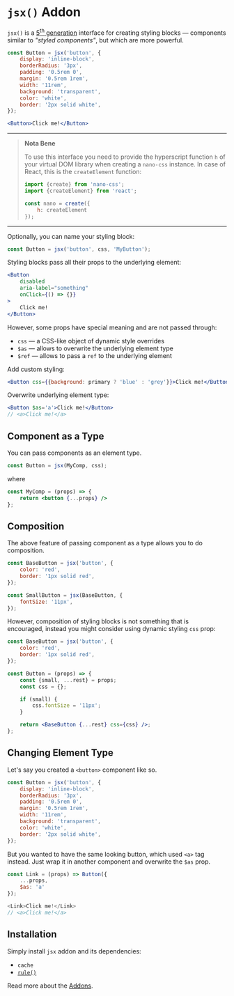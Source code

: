 # `jsx()` Addon

`jsx()` is a [5<sup>th</sup> generation](https://github.com/streamich/freestyler/blob/master/docs/en/generations.md#5th-generation)
interface for creating styling blocks &mdash; components similar to *"styled components"*,
but which are more powerful.

```jsx
const Button = jsx('button', {
    display: 'inline-block',
    borderRadius: '3px',
    padding: '0.5rem 0',
    margin: '0.5rem 1rem',
    width: '11rem',
    background: 'transparent',
    color: 'white',
    border: '2px solid white',
});

<Button>Click me!</Button>
```

---

> __Nota Bene__
>
> To use this interface you need to provide the hyperscript function `h` of your virtual
> DOM library when creating a `nano-css` instance. In case of React,
> this is the `createElement` function:
>
> ```js
> import {create} from 'nano-css';
> import {createElement} from 'react';
>
> const nano = create({
>     h: createElement
> });
> ```

---

Optionally, you can name your styling block:

```js
const Button = jsx('button', css, 'MyButton');
```

Styling blocks pass all their props to the underlying element:

```jsx
<Button
    disabled
    aria-label="something"
    onClick={() => {}}
>
    Click me!
</Button>
```

However, some props have special meaning and are not passed through:

- `css` &mdash; a CSS-like object of dynamic style overrides
- `$as` &mdash; allows to overwrite the underlying element type
- `$ref` &mdash; allows to pass a `ref` to the underlying element

Add custom styling:

```jsx
<Button css={{background: primary ? 'blue' : 'grey'}}>Click me!</Button>
```

Overwrite underlying element type:

```jsx
<Button $as='a'>Click me!</Button>
// <a>Click me!</a>
```


## Component as a Type

You can pass components as an element type.

```js
const Button = jsx(MyComp, css);
```

where

```jsx
const MyComp = (props) => {
    return <button {...props} />
};
```


## Composition

The above feature of passing component as a type allows you to do composition.

```js
const BaseButton = jsx('button', {
    color: 'red',
    border: '1px solid red',
});

const SmallButton = jsx(BaseButton, {
    fontSize: '11px',
});
```

However, composition of styling blocks is not something that is encouraged, instead you might
consider using dynamic styling `css` prop:

```jsx
const BaseButton = jsx('button', {
    color: 'red',
    border: '1px solid red',
});

const Button = (props) => {
    const {small, ...rest} = props;
    const css = {};

    if (small) {
        css.fontSize = '11px';
    }

    return <BaseButton {...rest} css={css} />;
};
```


## Changing Element Type

Let's say you created a `<button>` component like so.

```js
const Button = jsx('button', {
    display: 'inline-block',
    borderRadius: '3px',
    padding: '0.5rem 0',
    margin: '0.5rem 1rem',
    width: '11rem',
    background: 'transparent',
    color: 'white',
    border: '2px solid white',
});
```

But you wanted to have the same looking button, which used `<a>` tag instead.
Just wrap it in another component and overwrite the `$as` prop.

```js
const Link = (props) => Button({
    ...props,
    $as: 'a'
});

<Link>Click me!</Link>
// <a>Click me!</a>
```


## Installation

Simply install `jsx` addon and its dependencies:

- `cache`
- [`rule()`](./rule.md)

Read more about the [Addons](./Addons.md).
